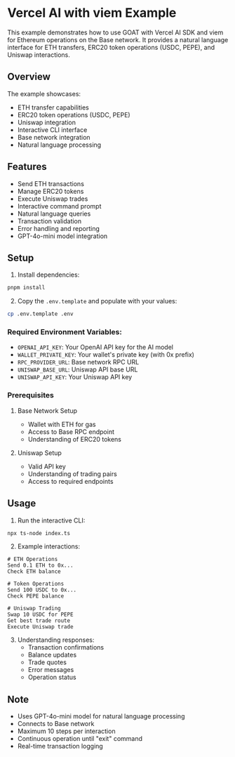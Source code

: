 # Vercel AI with viem Example

This example demonstrates how to use GOAT with Vercel AI SDK and viem for Ethereum operations on the Base network. It provides a natural language interface for ETH transfers, ERC20 token operations (USDC, PEPE), and Uniswap interactions.

## Overview
The example showcases:
- ETH transfer capabilities
- ERC20 token operations (USDC, PEPE)
- Uniswap integration
- Interactive CLI interface
- Base network integration
- Natural language processing

## Features
- Send ETH transactions
- Manage ERC20 tokens
- Execute Uniswap trades
- Interactive command prompt
- Natural language queries
- Transaction validation
- Error handling and reporting
- GPT-4o-mini model integration

## Setup

1. Install dependencies:
```bash
pnpm install
```

2. Copy the `.env.template` and populate with your values:
```bash
cp .env.template .env
```

### Required Environment Variables:
- `OPENAI_API_KEY`: Your OpenAI API key for the AI model
- `WALLET_PRIVATE_KEY`: Your wallet's private key (with 0x prefix)
- `RPC_PROVIDER_URL`: Base network RPC URL
- `UNISWAP_BASE_URL`: Uniswap API base URL
- `UNISWAP_API_KEY`: Your Uniswap API key

### Prerequisites
1. Base Network Setup
   - Wallet with ETH for gas
   - Access to Base RPC endpoint
   - Understanding of ERC20 tokens

2. Uniswap Setup
   - Valid API key
   - Understanding of trading pairs
   - Access to required endpoints

## Usage

1. Run the interactive CLI:
```bash
npx ts-node index.ts
```

2. Example interactions:
```
# ETH Operations
Send 0.1 ETH to 0x...
Check ETH balance

# Token Operations
Send 100 USDC to 0x...
Check PEPE balance

# Uniswap Trading
Swap 10 USDC for PEPE
Get best trade route
Execute Uniswap trade
```

3. Understanding responses:
   - Transaction confirmations
   - Balance updates
   - Trade quotes
   - Error messages
   - Operation status

## Note
- Uses GPT-4o-mini model for natural language processing
- Connects to Base network
- Maximum 10 steps per interaction
- Continuous operation until "exit" command
- Real-time transaction logging
